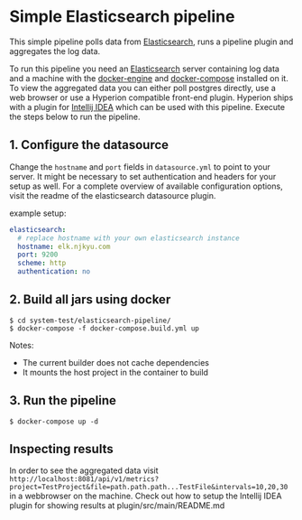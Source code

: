 # Simple Elasticsearch pipeline
This simple pipeline polls data from [Elasticsearch](https://www.elastic.co/), runs a pipeline plugin and aggregates the log data.

To run this pipeline you need an [Elasticsearch](https://www.elastic.co/) server containing log data and
a machine with the [docker-engine](https://docs.docker.com/engine/) 
and [docker-compose](https://docs.docker.com/compose/) installed on it.
To view the aggregated data you can either poll postgres directly, use a web browser or use a
Hyperion compatible front-end plugin. Hyperion ships with a plugin for
[Intellij IDEA](https://www.jetbrains.com/idea/) which can be used with this pipeline.
Execute the steps below to run the pipeline.
 
## 1. Configure the datasource
Change the `hostname` and `port` fields in `datasource.yml` to point to your server. 
It might be necessary to set authentication and headers for your setup as well. 
For a complete overview of available configuration options, visit the readme of the elasticsearch datasource plugin.

example setup:
```yaml
elasticsearch:
  # replace hostname with your own elasticsearch instance
  hostname: elk.njkyu.com
  port: 9200
  scheme: http
  authentication: no
```

## 2. Build all jars using docker
```shell script
$ cd system-test/elasticsearch-pipeline/
$ docker-compose -f docker-compose.build.yml up
```

Notes:
- The current builder does not cache dependencies
- It mounts the host project in the container to build

## 3. Run the pipeline
```shell script
$ docker-compose up -d
``` 

## Inspecting results
In order to see the aggregated data visit `http://localhost:8081/api/v1/metrics?project=TestProject&file=path.path.path...TestFile&intervals=10,20,30` in a webbrowser on the machine.
Check out how to setup the Intellij IDEA plugin for showing results at plugin/src/main/README.md
